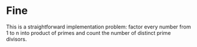 # Fine 

This is a straightforward implementation problem: factor every number from 1 to n into product of primes and count the number of distinct prime divisors.